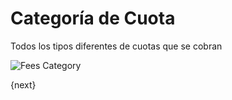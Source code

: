 # Categoría de Cuota

Todos los tipos diferentes de cuotas que se cobran

<img class="screenshot" alt="Fees Category" src="/docs/assets/img/education/fees/fee-category.png">

{next}
